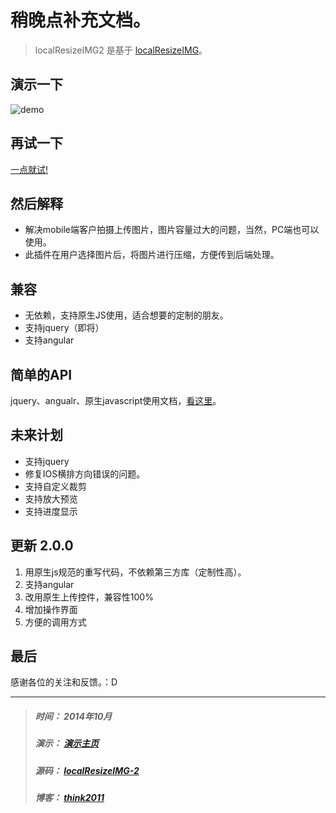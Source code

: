 # 稍晚点补充文档。

> localResizeIMG2 是基于 [localResizeIMG](https://github.com/think2011/localResizeIMG)。

## 演示一下
![demo](http://think2011.github.io/localResizeIMG-2/demo/demo.gif)

## 再试一下
[一点就试!](http://think2011.github.io/localResizeIMG-2/demo/)

## 然后解释
* 解决mobile端客户拍摄上传图片，图片容量过大的问题，当然，PC端也可以使用。
* 此插件在用户选择图片后，将图片进行压缩，方便传到后端处理。

## 兼容
* 无依赖，支持原生JS使用，适合想要的定制的朋友。
* 支持jquery（即将）
* 支持angular

## 简单的API
jquery、angualr、原生javascript使用文档，[看这里](https://github.com/think2011/localResizeIMG-2/wiki)。


## 未来计划
* 支持jquery
* 修复IOS横排方向错误的问题。
* 支持自定义裁剪
* 支持放大预览
* 支持进度显示

## 更新 2.0.0
1. 用原生js规范的重写代码，不依赖第三方库（定制性高）。
2. 支持angular
3. 改用原生上传控件，兼容性100%
4. 增加操作界面
5. 方便的调用方式

## 最后
感谢各位的关注和反馈。：D

---
> ##### 时间： 2014年10月
> ##### 演示： [演示主页](http://think2011.github.io/localResizeIMG-2/)
> ##### 源码： [localResizeIMG-2](https://github.com/think2011/localResizeIMG-2)
> ##### 博客： [think2011](http://think2011.github.io)
